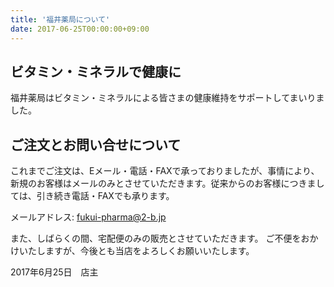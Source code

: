```yaml
---
title: '福井薬局について'
date: 2017-06-25T00:00:00+09:00
---
```


## ビタミン・ミネラルで健康に

福井薬局はビタミン・ミネラルによる皆さまの健康維持をサポートしてまいりました。

## ご注文とお問い合せについて

これまでご注文は、Eメール・電話・FAXで承っておりましたが、事情により、新規のお客様はメールのみとさせていただきます。従来からのお客様につきましては、引き続き電話・FAXでも承ります。

メールアドレス: fukui-pharma@2-b.jp

また、しばらくの間、宅配便のみの販売とさせていただきます。
ご不便をおかけいたしますが、今後とも当店をよろしくお願いいたします。

2017年6月25日　店主


<!--
# 福井薬局へのご案内

<font size="3" color="black">川口市領家３−１２−２２<br>
電話０４８−２２３−１６６１<br>
<br>
○ＪＲ京浜東北線−川口駅下車(東京駅から２５分)<br>
改札口を出て右へ−陸橋へ（正面にそごうデパートが見えます）<br>
<br>
○タクシーの場合（１０分、１３００円程度）−右の下りエスカレーターを降りて<br>
左にタクシーの列が並んでいます−乗り場はずっと先です<br>
タクシーの運転手は「領家３丁目商店街、福井薬局」でわかると思います<br>
<br>
○バスの場合（２０分、１９０円）陸橋の右側に−バス乗り場の表示があります<br>
「川０１東領家循環」の掲示板のある階段を下ります<br>
乗り場は先の方です−車両の表示は「川０１番−東領家循環」<br>
<br>
<img src="kawaguchibasu.jpg" width="500" height="350"><br>
<br>
<img src="kawagutieki.gif" width="500" height="350"><br></font>
<font size="3" color="black">ここの停留所名は 川口駅東口(かわぐちえきひがしぐち)　乗車表示の<br>
「系統 川０２ 行き先 東領家循環」にお乗りいただいて−下車は「領家小学校裏」です<br>
このバスの発車時間表は(１６年９月１日改定)<br>
　　　平日　　　　　　 土曜日・日曜祭日<br>
　時 　　　分　　　　　　　　　時　　　　　分<br>
　10　　05　　35　　　　｜　　10　　00　　25　　50　　　　　　　<br>
　11 　 05　　35　　　　｜　　11　　20　　50　　　　　　　　<br>
　12 　 05　　35　　　　｜　　12　　20　　50　　　　　　　　<br>
　13 　 05　　35　　　　｜　　13　　15　　40　　　　　　　<br>
　14 　 05　　35　　　　｜　　14　　05　　30　　　　　　　<br>
　15 　 00　　30　　　　｜　　15　　00　　20　　45　　　　　　　　<br>
　16 　 00　　30　　　　｜　　16　　10　　35　　　　　　　　<br>
　17　　00　　25　　45 ｜　　17　　00　　25　　50　　　　　　　　<br>
　　　　お問合せ：川口営業所 TEL048-252-5660　<br>
「領家小学校裏」で降ります、信号の有る十字路（河合病院手前）を左折−<br>
２本目の十字路を左へ、くすりの看板がでています、徒歩５分ほどです<br>
<br>
<img src="hukuiyakyokutizu.gif" width="500" height="350"><br>
<br>
領家３丁目の商店街です<br>
<br>
<img src="syoutengai2.jpg" width="500" height="350">　<br>
<br>
福井薬局外観<br>
<br>
<img src="fukuiyakyoku.jpg" width="500" height="350"><br></font>
<font size="3" color="black">●車でご来店の場合は<br>
<br>
<img src="ryoukedouro.gif" width="500" height="350"><br>
<br>
東京方面からは、環状七号線の鹿浜交差点を川口方面に曲がって、直進約数分ほどで<br>
左側に河合病院があります、信号のある交差点を左折、２本目の十字路を左に曲がりすぐです<br>
</font>
-->